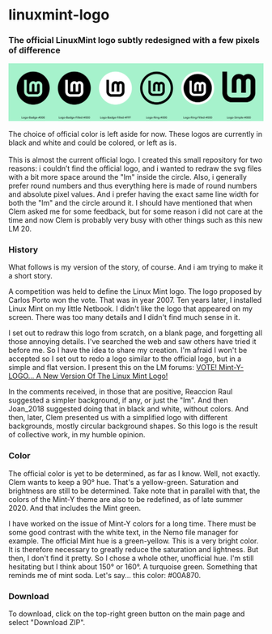 # linuxmint-logo
### The official LinuxMint logo subtly redesigned with a few pixels of difference
![Preview of logo variations](https://github.com/SebastJava/linuxmint-logo/blob/master/Logos-prv.svg)

The choice of official color is left aside for now. These logos are currently in black and white and could be colored, or left as is.
<br><br>
This is almost the current official logo. I created this small repository for two reasons: i couldn’t find the official logo, and i wanted to redraw the svg files with a bit more space around the "lm" inside the circle. Also, i generally prefer round numbers and thus everything here is made of round numbers and absolute pixel values. And i prefer having the exact same line width for both the "lm" and the circle around it. I should have mentioned that when Clem asked me for some feedback, but for some reason i did not care at the time and now Clem is probably very busy with other things such as this new LM 20.

### History
What follows is my version of the story, of course. And i am trying to make it a short story.

A competition was held to define the Linux Mint logo. The logo proposed by Carlos Porto won the vote. That was in year 2007. Ten years later, I installed Linux Mint on my little Netbook. I didn't like the logo that appeared on my screen. There was too many details and I didn't find much sense in it.

I set out to redraw this logo from scratch, on a blank page, and forgetting all those annoying details. I've searched the web and saw others have tried it before me. So I have the idea to share my creation. I'm afraid I won't be accepted so I set out to redo a logo similar to the official logo, but in a simple and flat version. I present this on the LM forums: [VOTE! Mint-Y-LOGO... A New Version Of The Linux Mint Logo!](Https://forums.linuxmint.com/viewtopic.php?f=19&t=280401)

In the comments received, in those that are positive, Reaccion Raul suggested a simpler background, if any, or just the "lm". And then Joan_2018 suggested doing that in black and white, without colors. And then, later, Clem presented us with a simplified logo with different backgrounds, mostly circular background shapes. So this logo is the result of collective work, in my humble opinion.

### Color
The official color is yet to be determined, as far as I know. Well, not exactly. Clem wants to keep a 90° hue. That's a yellow-green. Saturation and brightness are still to be determined. Take note that in parallel with that, the colors of the Mint-Y theme are also to be redefined, as of late summer 2020. And that includes the Mint green.

I have worked on the issue of Mint-Y colors for a long time. There must be some good contrast with the white text, in the Nemo file manager for example. The official Mint hue is a green-yellow. This is a very bright color. It is therefore necessary to greatly reduce the saturation and lightness. But then, I don't find it pretty. So I chose a whole other, unofficial hue. I'm still hesitating but I think about 150° or 160°. A turquoise green. Something that reminds me of mint soda. Let's say... this color: #00A870.

### Download
To download, click on the top-right green button on the main page and select "Download ZIP".
